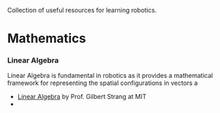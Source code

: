 
Collection of useful resources for learning robotics. 

#  Mathematics

### Linear Algebra

Linear Algebra is fundamental in robotics as it provides a mathematical framework for representing the spatial configurations in vectors a
- [Linear Algebra](https://ocw.mit.edu/courses/18-06-linear-algebra-spring-2010/) by Prof. Gilbert Strang at MIT
- 

